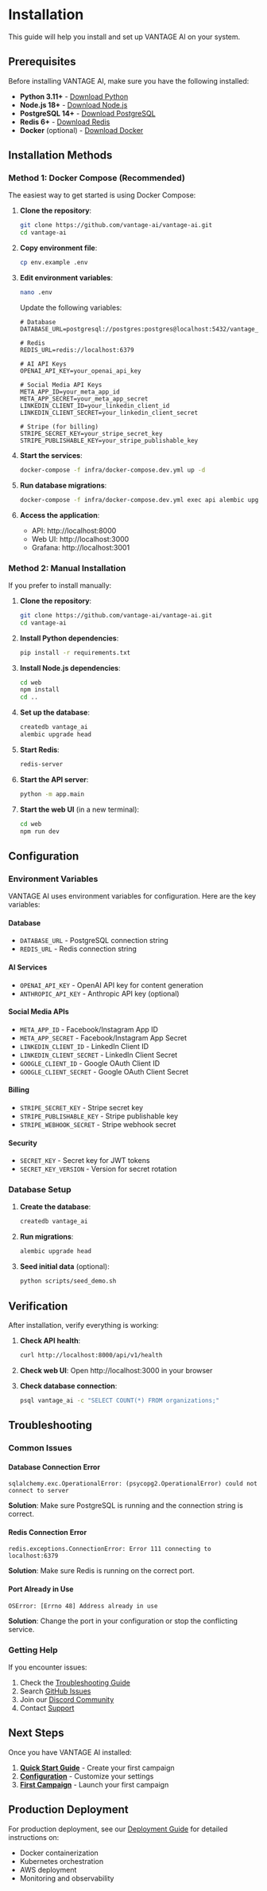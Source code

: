 # Installation

This guide will help you install and set up VANTAGE AI on your system.

## Prerequisites

Before installing VANTAGE AI, make sure you have the following installed:

- **Python 3.11+** - [Download Python](https://www.python.org/downloads/)
- **Node.js 18+** - [Download Node.js](https://nodejs.org/)
- **PostgreSQL 14+** - [Download PostgreSQL](https://www.postgresql.org/download/)
- **Redis 6+** - [Download Redis](https://redis.io/download)
- **Docker** (optional) - [Download Docker](https://www.docker.com/get-started)

## Installation Methods

### Method 1: Docker Compose (Recommended)

The easiest way to get started is using Docker Compose:

1. **Clone the repository**:
   ```bash
   git clone https://github.com/vantage-ai/vantage-ai.git
   cd vantage-ai
   ```

2. **Copy environment file**:
   ```bash
   cp env.example .env
   ```

3. **Edit environment variables**:
   ```bash
   nano .env
   ```
   
   Update the following variables:
   ```env
   # Database
   DATABASE_URL=postgresql://postgres:postgres@localhost:5432/vantage_ai
   
   # Redis
   REDIS_URL=redis://localhost:6379
   
   # AI API Keys
   OPENAI_API_KEY=your_openai_api_key
   
   # Social Media API Keys
   META_APP_ID=your_meta_app_id
   META_APP_SECRET=your_meta_app_secret
   LINKEDIN_CLIENT_ID=your_linkedin_client_id
   LINKEDIN_CLIENT_SECRET=your_linkedin_client_secret
   
   # Stripe (for billing)
   STRIPE_SECRET_KEY=your_stripe_secret_key
   STRIPE_PUBLISHABLE_KEY=your_stripe_publishable_key
   ```

4. **Start the services**:
   ```bash
   docker-compose -f infra/docker-compose.dev.yml up -d
   ```

5. **Run database migrations**:
   ```bash
   docker-compose -f infra/docker-compose.dev.yml exec api alembic upgrade head
   ```

6. **Access the application**:
   - API: http://localhost:8000
   - Web UI: http://localhost:3000
   - Grafana: http://localhost:3001

### Method 2: Manual Installation

If you prefer to install manually:

1. **Clone the repository**:
   ```bash
   git clone https://github.com/vantage-ai/vantage-ai.git
   cd vantage-ai
   ```

2. **Install Python dependencies**:
   ```bash
   pip install -r requirements.txt
   ```

3. **Install Node.js dependencies**:
   ```bash
   cd web
   npm install
   cd ..
   ```

4. **Set up the database**:
   ```bash
   createdb vantage_ai
   alembic upgrade head
   ```

5. **Start Redis**:
   ```bash
   redis-server
   ```

6. **Start the API server**:
   ```bash
   python -m app.main
   ```

7. **Start the web UI** (in a new terminal):
   ```bash
   cd web
   npm run dev
   ```

## Configuration

### Environment Variables

VANTAGE AI uses environment variables for configuration. Here are the key variables:

#### Database
- `DATABASE_URL` - PostgreSQL connection string
- `REDIS_URL` - Redis connection string

#### AI Services
- `OPENAI_API_KEY` - OpenAI API key for content generation
- `ANTHROPIC_API_KEY` - Anthropic API key (optional)

#### Social Media APIs
- `META_APP_ID` - Facebook/Instagram App ID
- `META_APP_SECRET` - Facebook/Instagram App Secret
- `LINKEDIN_CLIENT_ID` - LinkedIn Client ID
- `LINKEDIN_CLIENT_SECRET` - LinkedIn Client Secret
- `GOOGLE_CLIENT_ID` - Google OAuth Client ID
- `GOOGLE_CLIENT_SECRET` - Google OAuth Client Secret

#### Billing
- `STRIPE_SECRET_KEY` - Stripe secret key
- `STRIPE_PUBLISHABLE_KEY` - Stripe publishable key
- `STRIPE_WEBHOOK_SECRET` - Stripe webhook secret

#### Security
- `SECRET_KEY` - Secret key for JWT tokens
- `SECRET_KEY_VERSION` - Version for secret rotation

### Database Setup

1. **Create the database**:
   ```bash
   createdb vantage_ai
   ```

2. **Run migrations**:
   ```bash
   alembic upgrade head
   ```

3. **Seed initial data** (optional):
   ```bash
   python scripts/seed_demo.sh
   ```

## Verification

After installation, verify everything is working:

1. **Check API health**:
   ```bash
   curl http://localhost:8000/api/v1/health
   ```

2. **Check web UI**:
   Open http://localhost:3000 in your browser

3. **Check database connection**:
   ```bash
   psql vantage_ai -c "SELECT COUNT(*) FROM organizations;"
   ```

## Troubleshooting

### Common Issues

#### Database Connection Error
```
sqlalchemy.exc.OperationalError: (psycopg2.OperationalError) could not connect to server
```

**Solution**: Make sure PostgreSQL is running and the connection string is correct.

#### Redis Connection Error
```
redis.exceptions.ConnectionError: Error 111 connecting to localhost:6379
```

**Solution**: Make sure Redis is running on the correct port.

#### Port Already in Use
```
OSError: [Errno 48] Address already in use
```

**Solution**: Change the port in your configuration or stop the conflicting service.

### Getting Help

If you encounter issues:

1. Check the [Troubleshooting Guide](/docs/guides/troubleshooting)
2. Search [GitHub Issues](https://github.com/vantage-ai/vantage-ai/issues)
3. Join our [Discord Community](https://discord.gg/vantage-ai)
4. Contact [Support](https://support.vantageai.com)

## Next Steps

Once you have VANTAGE AI installed:

1. **[Quick Start Guide](/docs/getting-started/quickstart)** - Create your first campaign
2. **[Configuration](/docs/getting-started/configuration)** - Customize your settings
3. **[First Campaign](/docs/getting-started/first-campaign)** - Launch your first campaign

## Production Deployment

For production deployment, see our [Deployment Guide](/docs/deployment/docker) for detailed instructions on:

- Docker containerization
- Kubernetes orchestration
- AWS deployment
- Monitoring and observability
